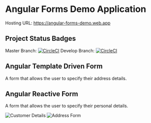 # Angular Forms Demo Application

Hosting URL: https://angular-forms-demo.web.app

## Project Status Badges

Master Branch: [![CircleCI](https://circleci.com/gh/Keanu-Ellwood-DVT/angular-forms-demo/tree/master.svg?style=svg&circle-token=12dfe3208a3a2a0bb6dd920af0a38436e945ba2d)](https://circleci.com/gh/Keanu-Ellwood-DVT/angular-forms-demo/tree/master)
Develop Branch: [![CircleCI](https://circleci.com/gh/Keanu-Ellwood-DVT/angular-forms-demo/tree/develop.svg?style=svg&circle-token=12dfe3208a3a2a0bb6dd920af0a38436e945ba2d)](https://circleci.com/gh/Keanu-Ellwood-DVT/angular-forms-demo/tree/develop)


## Angular Template Driven Form

A form that allows the user to specify their address details.

## Angular Reactive Form

A form that allows the user to specify their personal details.


![](https://raw.githubusercontent.com/Keanu-Ellwood-DVT/angular-forms-demo/master/screenshots/custdet.PNG "Customer Details")
![](https://raw.githubusercontent.com/Keanu-Ellwood-DVT/angular-forms-demo/master/screenshots/addressf.PNG "Address Form")
